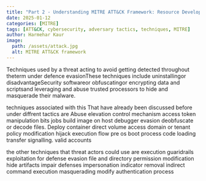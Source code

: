 ```yaml
---
title: "Part 2 - Understanding MITRE ATT&CK Framework: Resource Development"
date: 2025-01-12
categories: [MITRE]
tags: [ATT&CK, cybersecurity, adversary tactics, techniques, MITRE]
author: Harmehar Kaur
image:
  path: /assets/attack.jpg
  alt: MITRE ATT&CK framework
---
```

Techniques used by a threat acting to avoid getting detected throughout theterm under defence evasionThese techniques include uninstallingor disadvantageSecurity softwareor obfuscatingor encrypting data and scriptsand leveraging and abuse trusted processors to hide and masquerade their malware.

techniques  associated with this That have already been discussed before under diffrent tactics are  Abuse elevation control mechanism 
access token manipulation
bits jobs
build image on host
debugger evasion
deobfuscate or decode files.
Deploy container
direct volume access
domain or tenant policy modification
hijack execution flow
 pre os boot
 process code loading 
 transfer signalling.
 valid accounts 

 the other techniques that threat actors could use are 
 execution guaridrails 
 exploitation for defense evasion 
 file and directory permission modification 
 hide artifacts
 impair defenses 
 impersonation
 indicator removal
 indirect command execution
 masquerading 
 modify authentication process 
  
